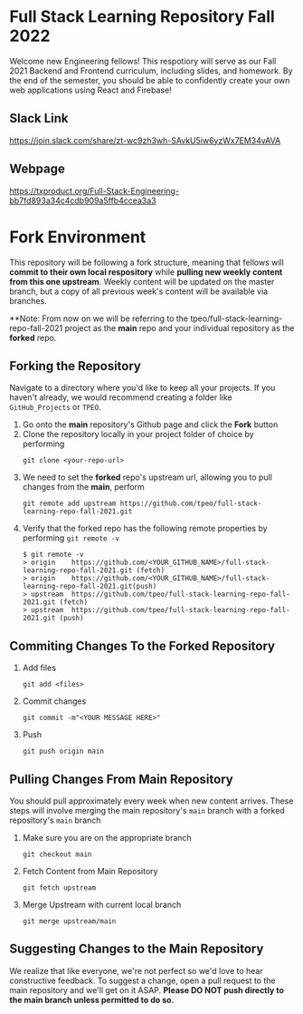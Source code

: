 # Full Stack Learning Repository Fall 2022
Welcome new Engineering fellows! This respotiory will serve as our Fall 2021 Backend and Frontend curriculum, including slides, and homework. By the end of the semester, you should be able to confidently create your own web applications using React and Firebase!

## Slack Link
https://join.slack.com/share/zt-wc9zh3wh-SAvkU5iw6yzWx7EM34vAVA

## Webpage
https://txproduct.org/Full-Stack-Engineering-bb7fd893a34c4cdb909a5ffb4ccea3a3

# Fork Environment
This repository will be following a fork structure, meaning that fellows will **commit to their own local respository** while **pulling new weekly content from this one upstream**. Weekly content will be updated on the master branch, but a copy of all previous week's content will be available via branches.

**Note: From now on we will be referring to the tpeo/full-stack-learning-repo-fall-2021 project as the **main** repo and your individual repository as the **forked** repo. 
## Forking the Repository 
Navigate to a directory where you'd like to keep all your projects. If you haven't already, we would recommend creating a folder like ```GitHub_Projects``` or ```TPEO```.
1. Go onto the **main** repository's Github page and click the **Fork** button
2. Clone the repository locally in your project folder of choice by performing 
    ``` 
    git clone <your-repo-url>
    ```
3. We need to set the **forked** repo's upstream url, allowing you to pull changes from the **main**, perform
    ```
    git remote add upstream https://github.com/tpeo/full-stack-learning-repo-fall-2021.git
    ```
4. Verify that the forked repo has the following remote properties by performing ```git remote -v```
    ```
    $ git remote -v
    > origin    https://github.com/<YOUR_GITHUB_NAME>/full-stack-learning-repo-fall-2021.git (fetch)
    > origin    https://github.com/<YOUR_GITHUB_NAME>/full-stack-learning-repo-fall-2021.git(push)
    > upstream  https://github.com/tpeo/full-stack-learning-repo-fall-2021.git (fetch)
    > upstream  https://github.com/tpeo/full-stack-learning-repo-fall-2021.git (push)
    ```
## Commiting Changes To the Forked Repository

1. Add files 
    ``` 
    git add <files> 
    ``` 
2. Commit changes
    ```
    git commit -m"<YOUR MESSAGE HERE>"
    ```
3. Push
    ```
    git push origin main 
    ```
## Pulling Changes From Main Repository
You should pull approximately every week when new content arrives. These steps will involve merging the main repository's ```main``` branch with a forked repository's ```main``` branch 
1. Make sure you are on the appropriate branch
    ```
    git checkout main  
    ```
2. Fetch Content from Main Repository
    ```
    git fetch upstream
    ```
3. Merge Upstream with current local branch
    ```
    git merge upstream/main
    ```

## Suggesting Changes to the Main Repository 
We realize that like everyone, we're not perfect so we'd love to hear constructive feedback. To suggest a change, open a pull request to the main repository and we'll get on it ASAP. **Please DO NOT push directly to the main branch unless permitted to do so.**
